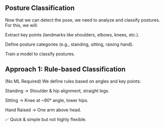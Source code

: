 ## Posture Classification

Now that we can detect the pose, we need to analyze and classify postures.
For this, we will:

Extract key points (landmarks like shoulders, elbows, knees, etc.).

Define posture categories (e.g., standing, sitting, raising hand).

Train a model to classify postures.

## Approach 1: Rule-based Classification
(No ML Required)
We define rules based on angles and key points:

Standing → Shoulder & hip alignment, straight legs.

Sitting → Knee at ~90° angle, lower hips.

Hand Raised → One arm above head.

✅ Quick & simple but not highly flexible.